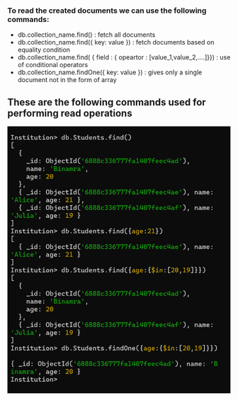 <h3>To read the created documents we can use the following commands:</h3>

<ul>
    <li>db.collection_name.find() : fetch all documents</li>
    <li>db.collection_name.find({ key: value }) : fetch documents based on equality condition</li>
    <li>db.collection_name.find( { field : { opeartor : [value_1,value_2,....]}}) : use of conditional operators</li>
    <li>db.collection_name.findOne({ key: value }) : gives only a single document not in the form of array</li>
</ul>

<h2>These are the following commands used for performing read operations</h2>

![commands for reading documents](image.png)